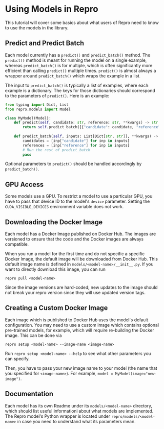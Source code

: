 # Using Models in Repro
This tutorial will cover some basics about what users of Repro need to know to use the models in the library.

## Predict and Predict Batch
Each model currently has a `predict()` and `predict_batch()` method.
The `predict()` method is meant for running the model on a single example, whereas `predict_batch()` is for multiple, which is often significantly more efficient than calling `predict()` multiple times.
`predict()` is almost always a wrapper around `predict_batch()` which wraps the example in a list.

The input to `predict_batch()` is typically a list of examples, where each example is a dictionary.
The keys for those dictionaries should correspond to the parameters of `predict()`.
Here is an example:
```python
from typing import Dict, List
from repro.models import Model

class MyModel(Model):
    def predict(self, candidate: str, reference: str, **kwargs) -> str:
        return self.predict_batch([{"candidate": candidate, "reference": reference}], **kwargs)[0]
    
    def predict_batch(self, inputs: List[Dict[str, str]], **kwargs) -> List[str]:
        candidates = [inp["candidate"] for inp in inputs]
        references = [inp["reference"] for inp in inputs]
        # Run the rest of predict_batch
        pass
```
Optional parameters to `predict()` should be handled accordingly by `predict_batch()`.

## GPU Access
Some models use a GPU.
To restrict a model to use a particular GPU, you have to pass that device ID to the model's `device` parameter.
Setting the `CUDA_VISIBLE_DEVICES` environment variable does not work.

## Downloading the Docker Image
Each model has a Docker Image published on Docker Hub.
The images are versioned to ensure that the code and the Docker images are always compatible.

When you run a model for the first time and do not specific a specific Docker Image, the default image will be downloaded from Docker Hub.
This default image name is defined in `models/<model-name>/__init__.py`.
If you want to directly download this image, you can run
```shell script
repro pull <model-name>
```
Since the image versions are hard-coded, new updates to the image should not break your repro version since they will use updated version tags. 

## Creating a Custom Docker Image
Each image which is published to Docker Hub uses the model's default configuration.
You may need to use a custom image which contains optional pre-trained models, for example, which will require re-building the Docker image.
This can be done via
```shell script
repro setup <model-name> --image-name <image-name>
```
Run `repro setup <model-name> --help` to see what other parameters you can specify.

Then, you have to pass your new image name to your model (the name that you specified for `<image-name>`).
For example, `model = MyModel(image="new-image")`.

## Documentation
Each model has its own Readme under its `models/<model-name>` directory, which should list useful informationi about what models are implemented.
The Repro model's Python wrapper is located under `repro/models/<model-name>` in case you need to understand what its parameters mean.
